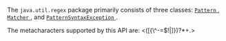 
<p>
	The <code>java.util.regex</code> package primarily consists of three classes: 
	<a class="APILink" target="_blank" href="https://docs.oracle.com/javase/8/docs/api/java/util/regex/Pattern.html">
	  <code>Pattern</code>
	</a>, 
	<a class="APILink" target="_blank" href="https://docs.oracle.com/javase/8/docs/api/java/util/regex/Matcher.html">
	  <code>Matcher</code>
	</a>, and 
	<a class="APILink" target="_blank"
	href="https://docs.oracle.com/javase/8/docs/api/java/util/regex/PatternSyntaxException.html">
	  <code>PatternSyntaxException</code>
	</a>.
</p>
<p>The metacharacters supported by this API are: &lt;([{\^-=$!|]})?*+.&gt;</p>
